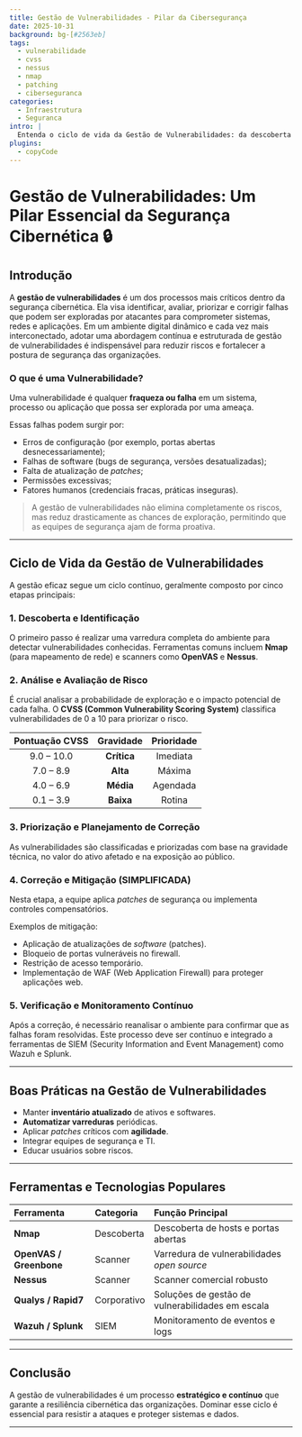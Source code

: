 ```yaml
---
title: Gestão de Vulnerabilidades - Pilar da Cibersegurança
date: 2025-10-31
background: bg-[#2563eb]
tags:
  - vulnerabilidade
  - cvss
  - nessus
  - nmap
  - patching
  - ciberseguranca
categories:
  - Infraestrutura
  - Seguranca
intro: |
  Entenda o ciclo de vida da Gestão de Vulnerabilidades: da descoberta à correção, usando ferramentas essenciais como Nmap e Nessus.
plugins:
  - copyCode
---
```


# Gestão de Vulnerabilidades: Um Pilar Essencial da Segurança Cibernética 🔒

## Introdução

A **gestão de vulnerabilidades** é um dos processos mais críticos dentro da segurança cibernética. Ela visa identificar, avaliar, priorizar e corrigir falhas que podem ser exploradas por atacantes para comprometer sistemas, redes e aplicações. Em um ambiente digital dinâmico e cada vez mais interconectado, adotar uma abordagem contínua e estruturada de gestão de vulnerabilidades é indispensável para reduzir riscos e fortalecer a postura de segurança das organizações.

### O que é uma Vulnerabilidade?

Uma vulnerabilidade é qualquer **fraqueza ou falha** em um sistema, processo ou aplicação que possa ser explorada por uma ameaça.

Essas falhas podem surgir por:
* Erros de configuração (por exemplo, portas abertas desnecessariamente);
* Falhas de software (bugs de segurança, versões desatualizadas);
* Falta de atualização de *patches*;
* Permissões excessivas;
* Fatores humanos (credenciais fracas, práticas inseguras).

> A gestão de vulnerabilidades não elimina completamente os riscos, mas reduz drasticamente as chances de exploração, permitindo que as equipes de segurança ajam de forma proativa.

---

## Ciclo de Vida da Gestão de Vulnerabilidades

A gestão eficaz segue um ciclo contínuo, geralmente composto por cinco etapas principais:

### 1. Descoberta e Identificação

O primeiro passo é realizar uma varredura completa do ambiente para detectar vulnerabilidades conhecidas. Ferramentas comuns incluem **Nmap** (para mapeamento de rede) e scanners como **OpenVAS** e **Nessus**.

### 2. Análise e Avaliação de Risco

É crucial analisar a probabilidade de exploração e o impacto potencial de cada falha. O **CVSS (Common Vulnerability Scoring System)** classifica vulnerabilidades de 0 a 10 para priorizar o risco.

| Pontuação CVSS | Gravidade | Prioridade |
| :---: | :---: | :---: |
| 9.0 – 10.0 | **Crítica** | Imediata |
| 7.0 – 8.9 | **Alta** | Máxima |
| 4.0 – 6.9 | **Média** | Agendada |
| 0.1 – 3.9 | **Baixa** | Rotina |

### 3. Priorização e Planejamento de Correção

As vulnerabilidades são classificadas e priorizadas com base na gravidade técnica, no valor do ativo afetado e na exposição ao público.

### 4. Correção e Mitigação **(SIMPLIFICADA)**

Nesta etapa, a equipe aplica *patches* de segurança ou implementa controles compensatórios.

Exemplos de mitigação:
* Aplicação de atualizações de *software* (patches).
* Bloqueio de portas vulneráveis no firewall.
* Restrição de acesso temporário.
* Implementação de WAF (Web Application Firewall) para proteger aplicações web.

### 5. Verificação e Monitoramento Contínuo

Após a correção, é necessário reanalisar o ambiente para confirmar que as falhas foram resolvidas. Este processo deve ser contínuo e integrado a ferramentas de SIEM (Security Information and Event Management) como Wazuh e Splunk.

---

## Boas Práticas na Gestão de Vulnerabilidades

* Manter **inventário atualizado** de ativos e softwares.
* **Automatizar varreduras** periódicas.
* Aplicar *patches* críticos com **agilidade**.
* Integrar equipes de segurança e TI.
* Educar usuários sobre riscos.

---

## Ferramentas e Tecnologias Populares

| Ferramenta | Categoria | Função Principal |
| :--- | :--- | :--- |
| **Nmap** | Descoberta | Descoberta de hosts e portas abertas |
| **OpenVAS / Greenbone** | Scanner | Varredura de vulnerabilidades *open source* |
| **Nessus** | Scanner | Scanner comercial robusto |
| **Qualys / Rapid7** | Corporativo | Soluções de gestão de vulnerabilidades em escala |
| **Wazuh / Splunk** | SIEM | Monitoramento de eventos e logs |

---

## Conclusão

A gestão de vulnerabilidades é um processo **estratégico e contínuo** que garante a resiliência cibernética das organizações. Dominar esse ciclo é essencial para resistir a ataques e proteger sistemas e dados.

---
